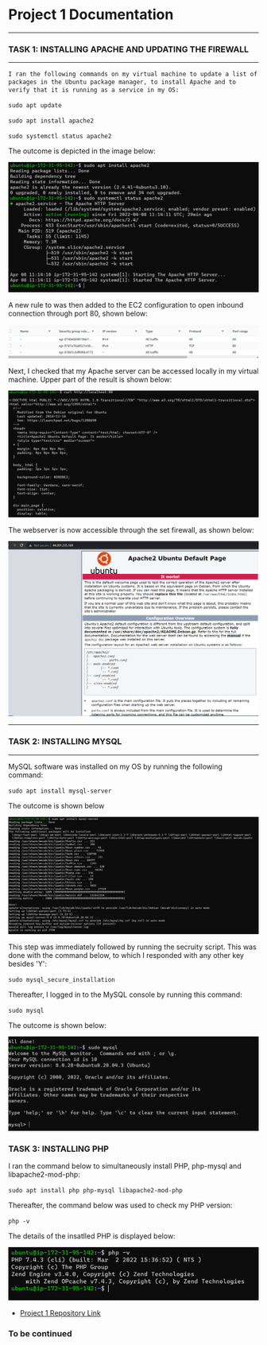 # Project 1 Documentation

___
 ### **TASK 1: INSTALLING APACHE AND UPDATING THE FIREWALL**
    
 ___
    I ran the following commands on my virtual machine to update a list of packages in the Ubuntu package manager, to install Apache and to verify that it is running as a service in my OS:


`sudo apt update`

`sudo apt install apache2`

`sudo systemctl status apache2`

The outcome is depicted in the image below:

![Apache Status](./images/apache_status.PNG 'Apache Status')


A new rule to was then added to the EC2 configuration to open inbound connection through port 80, shown below:

![Inbound Connection Permitted](./images/new_http_rule.PNG 'Inbound Connection Permitted')


Next, I checked that my Apache server can be accessed locally in my virtual machine. Upper part of the result is shown below:

![Apache Server in Ubuntu](./images/apache_in_ubuntu.PNG "Apache Server in Ubuntu")


The webserver is now accessible through the set firewall, as shown below:

![Accessible Web Server](./images/accessible_apache.PNG "Accessible Web Server")


___
 ### **TASK 2: INSTALLING MYSQL**
___


MySQL software was installed on my OS by running the following command:

`sudo apt install mysql-server`

The outcome is shown below

![MySQL Installation](./images/mysql_install.PNG 'MySQL Installation')

This step was immediately followed by running the secruity script. This was done with the command below, to which I responded with any other key besides 'Y':

`sudo mysql_secure_installation`

Thereafter, I logged in to the MySQL console by running this command:

`sudo mysql`

The outcome is shown below:

![MySQL Console](./images/mysql_console.PNG 'MySQL Console')


### **TASK 3: INSTALLING PHP**

I ran the command below to simultaneously install PHP, php-mysql and libapache2-mod-php:

`sudo apt install php php-mysql libapache2-mod-php`

Thereafter, the command below was used to check my PHP version:

`php -v`

The details of the insatlled PHP is displayed below:

![PHP Version Installed](./images/php_version.PNG 'PHP Version Installed')








-   [Project 1 Repository Link](https://github.com/sileola/Project-1)




### To be continued